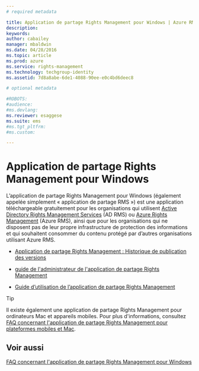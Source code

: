 ```yaml
---
# required metadata

title: Application de partage Rights Management pour Windows | Azure RMS
description:
keywords:
author: cabailey
manager: mbaldwin
ms.date: 04/28/2016
ms.topic: article
ms.prod: azure
ms.service: rights-management
ms.technology: techgroup-identity
ms.assetid: 7d8a8abe-6de1-4088-90ee-e0c4bd6deec8

# optional metadata

#ROBOTS:
#audience:
#ms.devlang:
ms.reviewer: esaggese
ms.suite: ems
#ms.tgt_pltfrm:
#ms.custom:

---
```


# Application de partage Rights Management pour Windows
L’application de partage Rights Management pour Windows (également appelée simplement « application de partage RMS ») est une application téléchargeable gratuitement pour les organisations qui utilisent [Active Directory Rights Management Services](https://technet.microsoft.com/library/cc772403.aspx) (AD RMS) ou [Azure Rights Management](../understand-explore/azure-rights-management.md) (Azure RMS), ainsi que pour les organisations qui ne disposent pas de leur propre infrastructure de protection des informations et qui souhaitent consommer du contenu protégé par d’autres organisations utilisant Azure RMS.

-   [Application de partage Rights Management : Historique de publication des versions](sharing-app-version-release-history.md)

-   [guide de l'administrateur de l'application de partage Rights Management](sharing-app-admin-guide.md)

-   [Guide d’utilisation de l’application de partage Rights Management](sharing-app-user-guide.md)

> [!TIP]
> Il existe également une application de partage Rights Management pour ordinateurs Mac et appareils mobiles. Pour plus d'informations, consultez [FAQ concernant l'application de partage Rights Management pour plateformes mobiles et Mac](http://technet.microsoft.com/dn451248).

## Voir aussi
[FAQ concernant l'application de partage Rights Management pour Windows](http://technet.microsoft.com/dn467883)



<!--HONumber=Apr16_HO3-->


